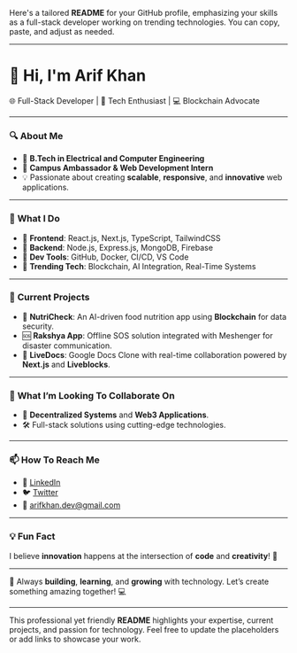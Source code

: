 Here's a tailored **README** for your GitHub profile, emphasizing your skills as a full-stack developer working on trending technologies. You can copy, paste, and adjust as needed.

---

# 👋 Hi, I'm **Arif Khan**  

🌐 Full-Stack Developer | 🚀 Tech Enthusiast | 💻 Blockchain Advocate  

---

### 🔍 **About Me**  
- 🏫 **B.Tech in Electrical and Computer Engineering**  
- 💼 **Campus Ambassador & Web Development Intern**  
- 💡 Passionate about creating **scalable**, **responsive**, and **innovative** web applications.  

---

### 🚀 **What I Do**  
- 🔹 **Frontend**: React.js, Next.js, TypeScript, TailwindCSS  
- 🔹 **Backend**: Node.js, Express.js, MongoDB, Firebase  
- 🔹 **Dev Tools**: GitHub, Docker, CI/CD, VS Code  
- 🔹 **Trending Tech**: Blockchain, AI Integration, Real-Time Systems  

---

### 🌟 **Current Projects**  
- 📂 **NutriCheck**: An AI-driven food nutrition app using **Blockchain** for data security.  
- 🆘 **Rakshya App**: Offline SOS solution integrated with Meshenger for disaster communication.  
- 📜 **LiveDocs**: Google Docs Clone with real-time collaboration powered by **Next.js** and **Liveblocks**.  

---

### 🤝 **What I’m Looking To Collaborate On**  
- 🚀 **Decentralized Systems** and **Web3 Applications**.  
- 🛠️ Full-stack solutions using cutting-edge technologies.  

---

### 📫 **How To Reach Me**  
- 🔗 [LinkedIn](#)  
- 🐦 [Twitter](#)  
- 💌 arifkhan.dev@gmail.com  

---

### 💡 **Fun Fact**  
I believe **innovation** happens at the intersection of **code** and **creativity**! 🚀  

---

🔧 Always **building**, **learning**, and **growing** with technology. Let’s create something amazing together! 💻  

---

This professional yet friendly **README** highlights your expertise, current projects, and passion for technology. Feel free to update the placeholders or add links to showcase your work.
